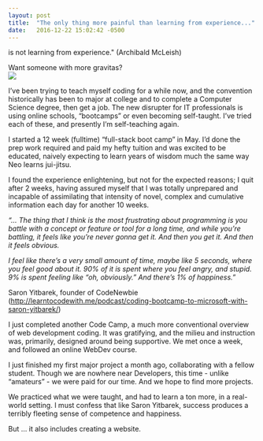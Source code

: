 ```yaml
---
layout: post
title:  "The only thing more painful than learning from experience..."
date:   2016-12-22 15:02:42 -0500
---
```


is not learning from experience." (Archibald McLeish)

Want someone with more gravitas?  
![](http://i.imgur.com/RHKI5izm.jpg)

I’ve been trying to teach myself coding for a while now, and the convention historically has been to major at college and to complete a Computer Science degree, then get a job.  The new disrupter for IT professionals is using online schools, “bootcamps” or even becoming self-taught.  I’ve tried each of these, and presently I’m self-teaching again.

I started a 12 week (fulltime) “full-stack boot camp” in May. I’d done the prep work required and paid my hefty tuition and was excited to be educated, naively expecting to learn years of wisdom much the same way Neo learns jui-jitsu.  

I found the experience enlightening, but not for the expected reasons; I quit after 2 weeks, having assured myself that I was totally unprepared and incapable of assimilating that intensity of novel, complex and cumulative information each day for another 10 weeks.

*“… The thing that I think is the most frustrating about programming is you battle with a concept or feature or tool for a long time, and while you’re battling, it feels like you’re never gonna get it.
And then you get it. 
And then it feels obvious.*

*I feel like there’s a very small amount of time, maybe like 5 seconds, where you feel good about it.
90% of it is spent where you feel angry, and stupid.
9% is spent feeling like “oh, obviously.”
And there’s 1% of happiness.”*

Saron Yitbarek, founder of CodeNewbie (http://learntocodewith.me/podcast/coding-bootcamp-to-microsoft-with-saron-yitbarek/)

I just completed another Code Camp, a much more conventional overview of web development coding.  It was gratifying, and the milieu and instruction was, primarily, designed around being supportive.  We met once a week, and followed an online WebDev course.

I just finished my first major project a month ago, collaborating with a fellow student.  Though we are nowhere near Developers, this time - unlike “amateurs” - we were paid for our time.  And we hope to find more projects.

We practiced what we were taught, and had to learn a ton more, in a real-world setting.  I must confess that like Saron Yitbarek, success produces a terribly fleeting sense of competence and happiness.

But … it also includes creating a website.  

